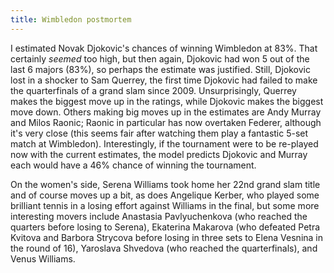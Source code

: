 ```yaml
---
title: Wimbledon postmortem
---
```


I estimated Novak Djokovic's chances of winning Wimbledon at 83%.  That
certainly *seemed* too high, but then again, Djokovic had won 5 out of the last
6 majors (83%), so perhaps the estimate was justified.  Still, Djokovic lost in
a shocker to Sam Querrey, the first time Djokovic had failed to make the
quarterfinals of a grand slam since 2009.  Unsurprisingly, Querrey makes the
biggest move up in the ratings, while Djokovic makes the biggest move down.
Others making big moves up in the estimates are Andy Murray and Milos Raonic;
Raonic in particular has now overtaken Federer, although it's very close (this
seems fair after watching them play a fantastic 5-set match at Wimbledon).
Interestingly, if the tournament were to be re-played now with the current
estimates, the model predicts Djokovic and Murray each would have a 46% chance
of winning the tournament.

On the women's side, Serena Williams took home her 22nd grand slam title and of
course moves up a bit, as does Angelique Kerber, who played some brilliant
tennis in a losing effort against Williams in the final, but some more
interesting movers include Anastasia Pavlyuchenkova (who reached the quarters
before losing to Serena), Ekaterina Makarova (who defeated Petra Kvitova and
Barbora Strycova before losing in three sets to Elena Vesnina in the round of
16), Yaroslava Shvedova (who reached the quarterfinals), and Venus Williams.
